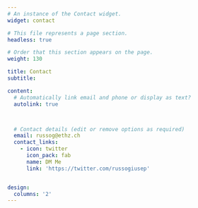 ```yaml
---
# An instance of the Contact widget.
widget: contact

# This file represents a page section.
headless: true

# Order that this section appears on the page.
weight: 130

title: Contact
subtitle:

content:
  # Automatically link email and phone or display as text?
  autolink: true



  # Contact details (edit or remove options as required)
  email: russog@ethz.ch
  contact_links:
    - icon: twitter
      icon_pack: fab
      name: DM Me
      link: 'https://twitter.com/russogiusep'


design:
  columns: '2'
---
```

